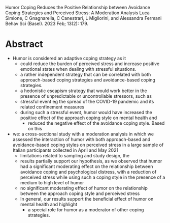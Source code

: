 Humor Coping Reduces the Positive Relationship between
  Avoidance Coping Strategies and Perceived Stress: A Moderation Analysis
Luca Simione, C Gnagnarella, C Canestrari, L Migliorini, and Alessandra Fermani
Behav Sci (Basel). 2023 Feb; 13(2): 179.

# Abstract

* Humor is considered an adaptive coping strategy as it 
  * could reduce the burden of perceived stress and 
    increase positive emotional states when dealing with stressful situations.
  * a rather independent strategy that can be correlated with both
    approach-based coping strategies and avoidance-based coping strategies.
  * a hedonistic escapism strategy that would work better in the presence of
    unpredictable or uncontrollable stressors, such as 
  * stressful event eg the spread of the COVID-19 pandemic and its related
    confinement measures
  * during such a stressful event, humor would have increased the positive
    effect of the approach coping style on mental health and 
    * reduced the negative effect of the avoidance coping style.  Based on this
* we: a cross-sectional study with a moderation analysis in which we assessed
  the interaction of humor with both approach-based and avoidance-based coping
  styles on perceived stress in a large sample of Italian participants
  collected in April and May 2021
  * limitations related to sampling and study design, the 
  * results partially support our hypothesis, as we observed that 
    humor had a significant moderating effect on the relationship between
    avoidance coping and psychological distress, with a reduction of perceived
    stress while using such a coping style in the presence of a medium to high
    level of humor
  * no significant moderating effect of humor on the relationship between the
    approach coping style and perceived stress
  * In general, our results support the 
    beneficial effect of humor on mental health and highlight 
    * a special role for humor as a moderator of other coping strategies.
